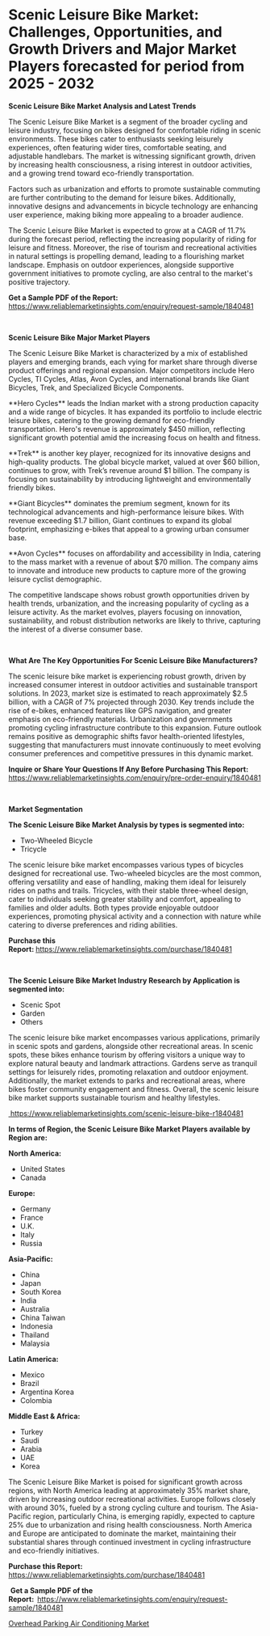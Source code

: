 <p><h1>Scenic Leisure Bike Market: Challenges, Opportunities, and Growth Drivers and Major Market Players forecasted for period from 2025 - 2032</h1></p><p><strong>Scenic Leisure Bike Market Analysis and Latest Trends</strong></p>
<p><p>The Scenic Leisure Bike Market is a segment of the broader cycling and leisure industry, focusing on bikes designed for comfortable riding in scenic environments. These bikes cater to enthusiasts seeking leisurely experiences, often featuring wider tires, comfortable seating, and adjustable handlebars. The market is witnessing significant growth, driven by increasing health consciousness, a rising interest in outdoor activities, and a growing trend toward eco-friendly transportation.</p><p>Factors such as urbanization and efforts to promote sustainable commuting are further contributing to the demand for leisure bikes. Additionally, innovative designs and advancements in bicycle technology are enhancing user experience, making biking more appealing to a broader audience. </p><p>The Scenic Leisure Bike Market is expected to grow at a CAGR of 11.7% during the forecast period, reflecting the increasing popularity of riding for leisure and fitness. Moreover, the rise of tourism and recreational activities in natural settings is propelling demand, leading to a flourishing market landscape. Emphasis on outdoor experiences, alongside supportive government initiatives to promote cycling, are also central to the market's positive trajectory.</p></p>
<p><strong>Get a Sample PDF of the Report:&nbsp;</strong> <a href="https://www.reliablemarketinsights.com/enquiry/request-sample/1840481?utm_campaign=2183&utm_medium=2&utm_source=Github&utm_content=ia&utm_term=05042025&utm_id=scenic-leisure-bike">https://www.reliablemarketinsights.com/enquiry/request-sample/1840481</a></p>
<p>&nbsp;</p>
<p><strong>Scenic Leisure Bike Major Market Players</strong></p>
<p><p>The Scenic Leisure Bike Market is characterized by a mix of established players and emerging brands, each vying for market share through diverse product offerings and regional expansion. Major competitors include Hero Cycles, TI Cycles, Atlas, Avon Cycles, and international brands like Giant Bicycles, Trek, and Specialized Bicycle Components.</p><p>**Hero Cycles** leads the Indian market with a strong production capacity and a wide range of bicycles. It has expanded its portfolio to include electric leisure bikes, catering to the growing demand for eco-friendly transportation. Hero's revenue is approximately $450 million, reflecting significant growth potential amid the increasing focus on health and fitness.</p><p>**Trek** is another key player, recognized for its innovative designs and high-quality products. The global bicycle market, valued at over $60 billion, continues to grow, with Trek’s revenue around $1 billion. The company is focusing on sustainability by introducing lightweight and environmentally friendly bikes.</p><p>**Giant Bicycles** dominates the premium segment, known for its technological advancements and high-performance leisure bikes. With revenue exceeding $1.7 billion, Giant continues to expand its global footprint, emphasizing e-bikes that appeal to a growing urban consumer base.</p><p>**Avon Cycles** focuses on affordability and accessibility in India, catering to the mass market with a revenue of about $70 million. The company aims to innovate and introduce new products to capture more of the growing leisure cyclist demographic.</p><p>The competitive landscape shows robust growth opportunities driven by health trends, urbanization, and the increasing popularity of cycling as a leisure activity. As the market evolves, players focusing on innovation, sustainability, and robust distribution networks are likely to thrive, capturing the interest of a diverse consumer base.</p></p>
<p>&nbsp;</p>
<p><strong>What Are The Key Opportunities For Scenic Leisure Bike Manufacturers?</strong></p>
<p><p>The scenic leisure bike market is experiencing robust growth, driven by increased consumer interest in outdoor activities and sustainable transport solutions. In 2023, market size is estimated to reach approximately $2.5 billion, with a CAGR of 7% projected through 2030. Key trends include the rise of e-bikes, enhanced features like GPS navigation, and greater emphasis on eco-friendly materials. Urbanization and governments promoting cycling infrastructure contribute to this expansion. Future outlook remains positive as demographic shifts favor health-oriented lifestyles, suggesting that manufacturers must innovate continuously to meet evolving consumer preferences and competitive pressures in this dynamic market.</p></p>
<p><strong>Inquire or Share Your Questions If Any Before Purchasing This Report:</strong> <a href="https://www.reliablemarketinsights.com/enquiry/pre-order-enquiry/1840481?utm_campaign=2183&utm_medium=2&utm_source=Github&utm_content=ia&utm_term=05042025&utm_id=scenic-leisure-bike">https://www.reliablemarketinsights.com/enquiry/pre-order-enquiry/1840481</a></p>
<p>&nbsp;</p>
<p><strong>Market Segmentation</strong></p>
<p><strong>The Scenic Leisure Bike Market Analysis by types is segmented into:</strong></p>
<p><ul><li>Two-Wheeled Bicycle</li><li>Tricycle</li></ul></p>
<p><p>The scenic leisure bike market encompasses various types of bicycles designed for recreational use. Two-wheeled bicycles are the most common, offering versatility and ease of handling, making them ideal for leisurely rides on paths and trails. Tricycles, with their stable three-wheel design, cater to individuals seeking greater stability and comfort, appealing to families and older adults. Both types provide enjoyable outdoor experiences, promoting physical activity and a connection with nature while catering to diverse preferences and riding abilities.</p></p>
<p><strong>Purchase this Report:&nbsp;</strong><a href="https://www.reliablemarketinsights.com/purchase/1840481?utm_campaign=2183&utm_medium=2&utm_source=Github&utm_content=ia&utm_term=05042025&utm_id=scenic-leisure-bike">https://www.reliablemarketinsights.com/purchase/1840481</a></p>
<p>&nbsp;</p>
<p><strong>The Scenic Leisure Bike Market Industry Research by Application is segmented into:</strong></p>
<p><ul><li>Scenic Spot</li><li>Garden</li><li>Others</li></ul></p>
<p><p>The scenic leisure bike market encompasses various applications, primarily in scenic spots and gardens, alongside other recreational areas. In scenic spots, these bikes enhance tourism by offering visitors a unique way to explore natural beauty and landmark attractions. Gardens serve as tranquil settings for leisurely rides, promoting relaxation and outdoor enjoyment. Additionally, the market extends to parks and recreational areas, where bikes foster community engagement and fitness. Overall, the scenic leisure bike market supports sustainable tourism and healthy lifestyles.</p></p>
<p><a href="https://www.reliablemarketinsights.com/scenic-leisure-bike-r1840481?utm_campaign=2183&utm_medium=2&utm_source=Github&utm_content=ia&utm_term=05042025&utm_id=scenic-leisure-bike">&nbsp;https://www.reliablemarketinsights.com/scenic-leisure-bike-r1840481</a></p>
<p><strong>In terms of Region, the Scenic Leisure Bike Market Players available by Region are:</strong></p>
<p>
    <p> <strong> North America: </strong>
        <ul>
            <li>United States</li>
            <li>Canada</li>
        </ul>
        </p> 
    <p> <strong> Europe: </strong>
        <ul>
            <li>Germany</li>
            <li>France</li>
            <li>U.K.</li>
            <li>Italy</li>
            <li>Russia</li>
        </ul>
        </p> 
    <p> <strong> Asia-Pacific: </strong>
        <ul>
            <li>China</li>
            <li>Japan</li>
            <li>South Korea</li>
            <li>India</li>
            <li>Australia</li>
            <li>China Taiwan</li>
            <li>Indonesia</li>
            <li>Thailand</li>
            <li>Malaysia</li>
        </ul>
        </p> 
    <p> <strong> Latin America: </strong>
        <ul>
            <li>Mexico</li>
            <li>Brazil</li>
            <li>Argentina Korea</li>
            <li>Colombia</li>
        </ul>
        </p> 
    <p> <strong> Middle East & Africa: </strong>
        <ul>
            <li>Turkey</li>
            <li>Saudi</li>
            <li>Arabia</li>
            <li>UAE</li>
            <li>Korea</li>
        </ul>
    </p>
    </p>
<p><p>The Scenic Leisure Bike Market is poised for significant growth across regions, with North America leading at approximately 35% market share, driven by increasing outdoor recreational activities. Europe follows closely with around 30%, fueled by a strong cycling culture and tourism. The Asia-Pacific region, particularly China, is emerging rapidly, expected to capture 25% due to urbanization and rising health consciousness. North America and Europe are anticipated to dominate the market, maintaining their substantial shares through continued investment in cycling infrastructure and eco-friendly initiatives.</p></p>
<p><strong>Purchase this Report: </strong><a href="https://www.reliablemarketinsights.com/purchase/1840481?utm_campaign=2183&utm_medium=2&utm_source=Github&utm_content=ia&utm_term=05042025&utm_id=scenic-leisure-bike">https://www.reliablemarketinsights.com/purchase/1840481</a></p>
<p>&nbsp;<strong>Get a Sample PDF of the Report:&nbsp;&nbsp;</strong><a href="https://www.reliablemarketinsights.com/enquiry/request-sample/1840481?utm_campaign=2183&utm_medium=2&utm_source=Github&utm_content=ia&utm_term=05042025&utm_id=scenic-leisure-bike">https://www.reliablemarketinsights.com/enquiry/request-sample/1840481</a></p>
<p><strong></strong></p>
<p><p><a href="https://github.com/SanjidaKhan901/Market-Research-Report-List-2/blob/main/overhead-parking-air-conditioning-market.md?utm_campaign=2183&utm_medium=2&utm_source=Github&utm_content=ia&utm_term=05042025&utm_id=scenic-leisure-bike">Overhead Parking Air Conditioning Market</a></p></p>